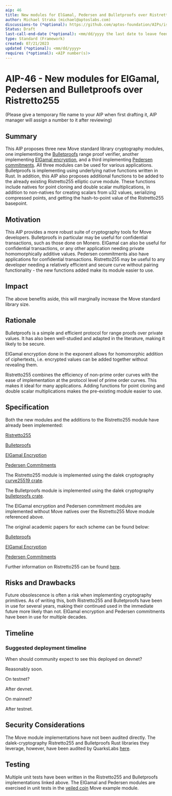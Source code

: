 ```yaml
---
aip: 46
title: New modules for ElGamal, Pedersen and Bulletproofs over Ristretto255
author: Michael Straka (michael@aptoslabs.com)
discussions-to (*optional): https://github.com/aptos-foundation/AIPs/issues/185
Status: Draft
last-call-end-date (*optional): <mm/dd/yyyy the last date to leave feedbacks and reviews>
type: Standard (Framework)
created: 07/21/2023
updated (*optional): <mm/dd/yyyy>
requires (*optional): <AIP number(s)>
---
```


# AIP-46 - New modules for ElGamal, Pedersen and Bulletproofs over Ristretto255

(Please give a temporary file name to your AIP when first drafting it, AIP manager will assign a number to it after reviewing)
## Summary

This AIP proposes three new Move standard library cryptography modules, one implementing the [Bulletproofs](https://crypto.stanford.edu/bulletproofs/) range proof verifier, another implementing [ElGamal encryption](https://en.wikipedia.org/wiki/ElGamal_encryption), and a third implementing [Pedersen commitments](https://crypto.stackexchange.com/questions/64437/what-is-a-pedersen-commitment). All three modules can be used for various applications. Bulletproofs is implementing using underlying native functions written in Rust. In addition, this AIP also proposes additional functions to be added to the already existing Ristretto255 elliptic curve module. These functions include natives for point cloning and double scalar multiplications, in addition to non-natives for creating scalars from u32 values, serializing compressed points, and getting the hash-to-point value of the Ristretto255 basepoint. 

## Motivation

This AIP provides a more robust suite of cryptography tools for Move developers. Bulletproofs in particular may be useful for confidential transactions, such as those done on Monero.  ElGamal can also be useful for confidential transactions, or any other application needing private homomorphically additive values. Pedersen commitments also have applications for confidential transactions. Ristretto255 may be useful to any developer needing a relatively efficient and secure curve without pairing functionality - the new functions added make its module easier to use. 

## Impact

The above benefits aside, this will marginally increase the Move standard library size. 

## Rationale

Bulletproofs is a simple and efficient protocol for range proofs over private values. It has also been well-studied and adapted in the literature, making it likely to be secure. 

ElGamal encryption done in the exponent allows for homomorphic addition of ciphertexts, i.e. encrypted values can be added together without revealing them. 

Ristretto255 combines the efficiency of non-prime order curves with the ease of implementation at the protocol level of prime order curves. This makes it ideal for many applications. Adding functions for point cloning and double scalar multiplications makes the pre-existing module easier to use. 


## Specification

Both the new modules and the additions to the Ristretto255 module have already been implemented:

[Ristretto255](https://github.com/aptos-labs/aptos-core/blob/main/aptos-move/framework/aptos-stdlib/sources/cryptography/ristretto255.move)

[Bulletproofs](https://github.com/aptos-labs/aptos-core/blob/main/aptos-move/framework/aptos-stdlib/sources/cryptography/ristretto255_bulletproofs.move)

[ElGamal Encryption](https://github.com/aptos-labs/aptos-core/blob/main/aptos-move/framework/aptos-stdlib/sources/cryptography/ristretto255_elgamal.move)

[Pedersen Commitments](https://github.com/aptos-labs/aptos-core/blob/main/aptos-move/framework/aptos-stdlib/sources/cryptography/ristretto255_pedersen.move)

The Ristretto255 module is implemented using the dalek cryptography [curve25519 crate](https://github.com/dalek-cryptography/curve25519-dalek).

The Bulletproofs module is implemented using the dalek cryptography [bulletproofs crate](https://github.com/dalek-cryptography/bulletproofs).

The ElGamal encryption and Pedersen commitment modules are implemented without Move natives over the Ristretto255 Move module referenced above. 

The original academic papers for each scheme can be found below:

[Bulletproofs](https://eprint.iacr.org/2017/1066.pdf)

[ElGamal Encryption](https://caislab.kaist.ac.kr/lecture/2010/spring/cs548/basic/B02.pdf)

[Pedersen Commitments](https://link.springer.com/content/pdf/10.1007/3-540-46766-1_9.pdf)

Further information on Ristretto255 can be found [here](https://ristretto.group/).

## Risks and Drawbacks

Future obsolescence is often a risk when implementing cryptography primitives. As of writing this, both Ristretto255 and Bulletproofs have been in use for several years, making their continued used in the immediate future more likely than not. ElGamal encryption and Pedersen commitments have been in use for multiple decades.
## Timeline

### Suggested deployment timeline

When should community expect to see this deployed on devnet?

Reasonably soon.

On testnet?

After devnet.

On mainnet?

After testnet.

## Security Considerations

The Move module implementations have not been audited directly. The dalek-cryptography Ristretto255 and Bulletproofs Rust libraries they leverage, however, have been audited by QuarksLabs [here](https://blog.quarkslab.com/resources/2019-08-26-audit-dalek-libraries/19-06-594-REP.pdf).

## Testing

Multiple unit tests have been written in the Ristretto255 and Bulletproofs implementations linked above. The ElGamal and Pedersen modules are exercised in unit tests in the [veiled coin](https://github.com/aptos-labs/aptos-core/blob/main/aptos-move/move-examples/veiled_coin/sources/veiled_coin.move) Move example module.
